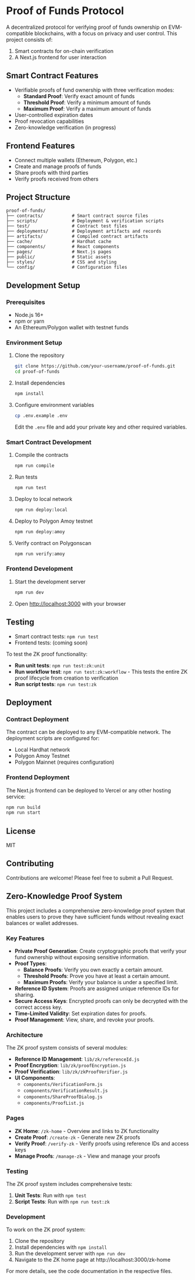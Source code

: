 # Proof of Funds Protocol

A decentralized protocol for verifying proof of funds ownership on EVM-compatible blockchains, with a focus on privacy and user control. This project consists of:

1. Smart contracts for on-chain verification
2. A Next.js frontend for user interaction

## Smart Contract Features

- Verifiable proofs of fund ownership with three verification modes:
  - **Standard Proof**: Verify exact amount of funds
  - **Threshold Proof**: Verify a minimum amount of funds
  - **Maximum Proof**: Verify a maximum amount of funds
- User-controlled expiration dates
- Proof revocation capabilities
- Zero-knowledge verification (in progress)

## Frontend Features

- Connect multiple wallets (Ethereum, Polygon, etc.)
- Create and manage proofs of funds
- Share proofs with third parties
- Verify proofs received from others

## Project Structure

```
proof-of-funds/
├── contracts/           # Smart contract source files
├── scripts/             # Deployment & verification scripts
├── test/                # Contract test files
├── deployments/         # Deployment artifacts and records
├── artifacts/           # Compiled contract artifacts
├── cache/               # Hardhat cache
├── components/          # React components
├── pages/               # Next.js pages
├── public/              # Static assets
├── styles/              # CSS and styling
└── config/              # Configuration files
```

## Development Setup

### Prerequisites

- Node.js 16+
- npm or yarn
- An Ethereum/Polygon wallet with testnet funds

### Environment Setup

1. Clone the repository
   ```bash
   git clone https://github.com/your-username/proof-of-funds.git
   cd proof-of-funds
   ```

2. Install dependencies
   ```bash
   npm install
   ```

3. Configure environment variables
   ```bash
   cp .env.example .env
   ```
   
   Edit the `.env` file and add your private key and other required variables.

### Smart Contract Development

1. Compile the contracts
   ```bash
   npm run compile
   ```

2. Run tests
   ```bash
   npm run test
   ```

3. Deploy to local network
   ```bash
   npm run deploy:local
   ```

4. Deploy to Polygon Amoy testnet
   ```bash
   npm run deploy:amoy
   ```
   
5. Verify contract on Polygonscan
   ```bash
   npm run verify:amoy
   ```

### Frontend Development

1. Start the development server
   ```bash
   npm run dev
   ```

2. Open [http://localhost:3000](http://localhost:3000) with your browser

## Testing

- Smart contract tests: `npm run test`
- Frontend tests: (coming soon)

To test the ZK proof functionality:

- **Run unit tests**: `npm run test:zk:unit`
- **Run workflow test**: `npm run test:zk:workflow` - This tests the entire ZK proof lifecycle from creation to verification
- **Run script tests**: `npm run test:zk`

## Deployment

### Contract Deployment

The contract can be deployed to any EVM-compatible network. The deployment scripts are configured for:

- Local Hardhat network
- Polygon Amoy Testnet
- Polygon Mainnet (requires configuration)

### Frontend Deployment

The Next.js frontend can be deployed to Vercel or any other hosting service:

```bash
npm run build
npm run start
```

## License

MIT

## Contributing

Contributions are welcome! Please feel free to submit a Pull Request.

## Zero-Knowledge Proof System

This project includes a comprehensive zero-knowledge proof system that enables users to prove they have sufficient funds without revealing exact balances or wallet addresses.

### Key Features

- **Private Proof Generation**: Create cryptographic proofs that verify your fund ownership without exposing sensitive information.
- **Proof Types**:
  - **Balance Proofs**: Verify you own exactly a certain amount.
  - **Threshold Proofs**: Prove you have at least a certain amount.
  - **Maximum Proofs**: Verify your balance is under a specified limit.
- **Reference ID System**: Proofs are assigned unique reference IDs for sharing.
- **Secure Access Keys**: Encrypted proofs can only be decrypted with the correct access key.
- **Time-Limited Validity**: Set expiration dates for proofs.
- **Proof Management**: View, share, and revoke your proofs.

### Architecture

The ZK proof system consists of several modules:

- **Reference ID Management**: `lib/zk/referenceId.js`
- **Proof Encryption**: `lib/zk/proofEncryption.js`
- **Proof Verification**: `lib/zk/zkProofVerifier.js`
- **UI Components**:
  - `components/VerificationForm.js`
  - `components/VerificationResult.js`
  - `components/ShareProofDialog.js`
  - `components/ProofList.js`

### Pages

- **ZK Home**: `/zk-home` - Overview and links to ZK functionality
- **Create Proof**: `/create-zk` - Generate new ZK proofs
- **Verify Proof**: `/verify-zk` - Verify proofs using reference IDs and access keys
- **Manage Proofs**: `/manage-zk` - View and manage your proofs

### Testing

The ZK proof system includes comprehensive tests:

1. **Unit Tests**: Run with `npm test`
2. **Script Tests**: Run with `npm run test:zk`

### Development

To work on the ZK proof system:

1. Clone the repository
2. Install dependencies with `npm install`
3. Run the development server with `npm run dev`
4. Navigate to the ZK home page at http://localhost:3000/zk-home

For more details, see the code documentation in the respective files.
